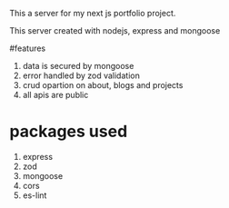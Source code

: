 This a server for my next js portfolio project.

This server created with nodejs, express and mongoose

#features

1. data is secured by mongoose
2. error handled by zod validation
3. crud opartion on about, blogs and projects
4. all apis are public

# packages used

1. express
2. zod
3. mongoose
4. cors
5. es-lint

